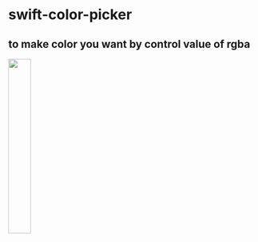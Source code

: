 # swift-color-picker
## to make color you want by control value of rgba


<img src="https://user-images.githubusercontent.com/84320522/134624715-825f6b49-a0aa-4cfa-85aa-d9070c2fdbad.gif" width="30%">

